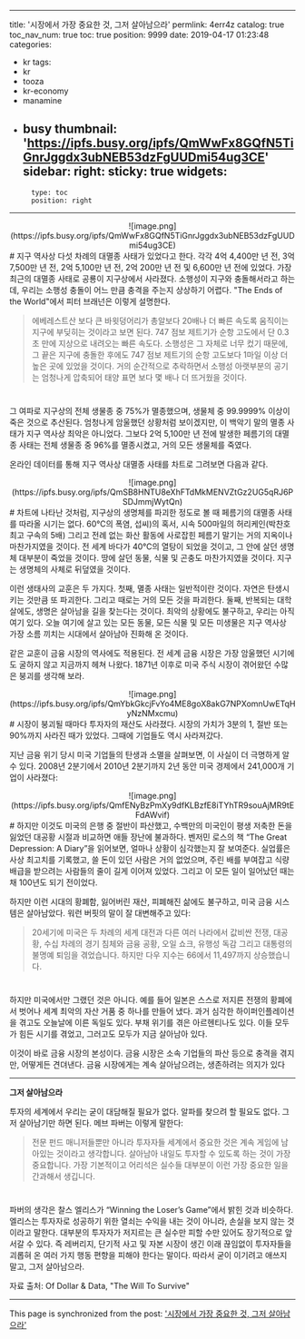 
---
title: '시장에서 가장 중요한 것, 그저 살아남으라'
permlink: 4err4z
catalog: true
toc_nav_num: true
toc: true
position: 9999
date: 2019-04-17 01:23:48
categories:
- kr
tags:
- kr
- tooza
- kr-economy
- manamine
- busy
thumbnail: 'https://ipfs.busy.org/ipfs/QmWwFx8GQfN5TiGnrJggdx3ubNEB53dzFgUUDmi54ug3CE'
sidebar:
    right:
        sticky: true
widgets:
    -
        type: toc
        position: right
---


<center>
![image.png](https://ipfs.busy.org/ipfs/QmWwFx8GQfN5TiGnrJggdx3ubNEB53dzFgUUDmi54ug3CE)
</center>
#
지구 역사상 다섯 차례의 대멸종 사태가 있었다고 한다. 각각 4억 4,400만 년 전, 3억 7,500만 년 전, 2억 5,100만 년 전, 2억 200만 년 전 및 6,600만 년 전에 있었다. 가장 최근의 대멸종 사태로 공룡이 지구상에서 사라졌다. 소행성이 지구와 충돌해서라고 하는데, 우리는 소행성 충돌이 어느 만큼 충격을 주는지 상상하기 어렵다. "The Ends of the World"에서 피터 브래넌은 이렇게 설명한다. 

>에베레스트산 보다 큰 바윗덩어리가 총알보다 20배나 더 빠른 속도록 움직이는 지구에 부딪히는 것이라고 보면 된다. 747 점보 제트기가 순항 고도에서 단 0.3초 ​​만에 지상으로 내려오는 빠른 속도다. 소행성은 그 자체로 너무 컸기 때문에, 그 끝은 지구에 충돌한 후에도 747 점보 제트기의 순항 고도보다 1마일 이상 더 높은 곳에 있었을 것이다. 거의 순간적으로 추락하면서 소행성 아랫부분의 공기는 엄청나게 압축되어 태양 표면 보다 몇 배나 더 뜨거웠을 것이다. 
#
그 여파로 지구상의 전체 생물종 중 75%가 멸종했으며, 생물체 중 99.9999% 이상이 죽은 것으로 추산된다. 엄청나게 암울했던 상황처럼 보이겠지만, 이 백악기 말의 멸종 사태가 지구 역사상 최악은 아니었다. 그보다 2억 5,100만 년 전에 발생한 페름기의 대멸종 사태는 전체 생물종 중 96%를 멸종시켰고, 거의 모든 생물체를 죽였다.

 

온라인 데이터를 통해 지구 역사상 대멸종 사태를 차트로 그려보면 다음과 같다.



<center>
![image.png](https://ipfs.busy.org/ipfs/QmSB8HNTU8eXhFTdMkMENVZtGz2UG5qRJ6PSDJmmjWytQn)
</center>
#
차트에 나타난 것처럼, 지구상의 생명체를 파괴한 정도로 볼 때 페름기의 대멸종 사태를 따라올 시기는 없다. 60℃의 폭염, 섭씨)의 혹서, 시속 500마일의 허리케인(박찬호 최고 구속의 5배) 그리고 전례 없는 화산 활동에 사로잡힌 페름기 말기는 거의 지옥이나 마찬가지였을 것이다. 전 세계 바다가 40℃의 열탕이 되었을 것이고, 그 안에 살던 생명체 대부분이 죽었을 것이다. 땅에 살던 동물, 식물 및 곤충도 마찬가지였을 것이다. 지구는 생명체의 사체로 뒤덮였을 것이다. 

 

이런 생태사의 교훈은 두 가지다. 첫째, 멸종 사태는 일반적이란 것이다. 자연은 탄생시키는 것만큼 또 파괴한다. 그리고 때로는 거의 모든 것을 파괴한다. 둘째, 반복되는 대학살에도, 생명은 살아남을 길을 찾는다는 것이다. 최악의 상황에도 불구하고, 우리는 아직 여기 있다. 오늘 여기에 살고 있는 모든 동물, 모든 식물 및 모든 미생물은 지구 역사상 가장 소름 끼치는 시대에서 살아남아 진화해 온 것이다. 

 

같은 교훈이 금융 시장의 역사에도 적용된다. 전 세계 금융 시장은 가장 암울했던 시기에도 굴하지 않고 지금까지 헤쳐 나왔다. 1871년 이후로 미국 주식 시장이 겪어왔던 수많은 붕괴를 생각해 보라. 

<center>
![image.png](https://ipfs.busy.org/ipfs/QmYbkGkcjFvYo4ME8goX8akG7NPXomnUwETqHyNzNMxcmu)
</center>
#
시장이 붕괴될 때마다 투자자의 재산도 사라졌다. 시장의 가치가 3분의 1, 절반 또는 90%까지 사라진 때가 있었다. 그때에 기업들도 역시 사라져갔다.

 

지난 금융 위기 당시 미국 기업들의 탄생과 소멸을 살펴보면, 이 사실이 더 극명하게 알 수 있다. 2008년 2분기에서 2010년 2분기까지 2년 동안 미국 경제에서 241,000개 기업이 사라졌다: 

<center>
![image.png](https://ipfs.busy.org/ipfs/QmfENyBzPmXy9dfKLBzfE8iTYhTR9souAjMR9tEFdAWvif)
</center>
#
하지만 이것도 미국의 은행 중 절반이 파산했고, 수백만의 미국인이 평생 저축한 돈을 잃었던 대공황 시절과 비교하면 애들 장난에 불과하다. 벤저민 로스의 책 “The Great Depression: A Diary”을 읽어보면, 얼마나 상황이 심각했는지 잘 보여준다. 실업률은 사상 최고치를 기록했고, 쓸 돈이 있던 사람은 거의 없었으며, 주린 배를 부여잡고 식량 배급을 받으려는 사람들의 줄이 길게 이어져 있었다. 그리고 이 모든 일이 일어났던 때는 채 100년도 되기 전이었다. 

 

하지만 이런 시대의 황폐함, 잃어버린 재산, 피폐해진 삶에도 불구하고, 미국 금융 시스템은 살아남았다. 워런 버핏의 말이 잘 대변해주고 있다:

>20세기에 미국은 두 차례의 세계 대전과 다른 여러 나라에서 값비싼 전쟁, 대공황, 수십 차례의 경기 침체와 금융 공황, 오일 쇼크, 유행성 독감 그리고 대통령의 불명예 퇴임을 겪었습니다. 하지만 다우 지수는 66에서 11,497까지 상승했습니다.
#
하지만 미국에서만 그랬던 것은 아니다. 예를 들어 일본은 스스로 저지른 전쟁의 황폐에서 벗어나 세계 최악의 자산 거품 중 하나를 만들어 냈다. 과거 심각한 하이퍼인플레이션을 겪고도 오늘날에 이른 독일도 있다. 부채 위기를 겪은 아르헨티나도 있다. 이들 모두가 힘든 시기를 겪었고, 그러고도 모두가 지금 살아남아 있다. 

 

이것이 바로 금융 시장의 본성이다. 금융 시장은 소속 기업들의 파산 등으로 충격을 겪지만, 어떻게든 견뎌낸다. 금융 시장에게는 계속 살아남으려는, 생존하려는 의지가 있다 

____

**그저 살아남으라**

 

투자의 세계에서 우리는 굳이 대담해질 ​​필요가 없다. 알파를 찾으려 할 필요도 없다. 그저 살아남기만 하면 된다. 메브 파버는 이렇게 말한다: 

>전문 펀드 매니저들뿐만 아니라 투자자들 세계에서 중요한 것은 계속 게임에 남아있는 것이라고 생각합니다. 살아남아 내일도 투자할 수 있도록 하는 것이 가장 중요합니다. 가장 기본적이고 어리석은 실수들 대부분이 이런 가장 중요한 일을 간과해서 생깁니다. 
#
파버의 생각은 찰스 엘리스가 “Winning the Loser’s Game”에서 밝힌 것과 비슷하다. 엘리스는 투자자로 성공하기 위한 열쇠는 수익을 내는 것이 아니라, 손실을 보지 않는 것이라고 말한다. 대부분의 투자자가 저지르는 큰 실수만 피할 수만 있어도 장기적으로 앞서갈 수 있다. 즉 레버리지, 단기적 사고 및 자본 시장이 생긴 이래 끊임없이 투자자들을 괴롭혀 온 여러 가지 행동 편향을 피해야 한다는 말이다. 따라서 굳이 이기려고 애쓰지 말고, 그저 살아남으라. 

 

자료 출처: Of Dollar & Data, "The Will To Survive"



- - -

This page is synchronized from the post: ['시장에서 가장 중요한 것, 그저 살아남으라'](https://steemit.com/@pius.pius/4err4z)
